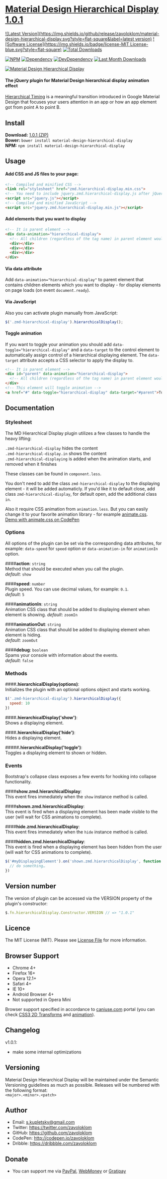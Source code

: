 # [Material Design Hierarchical Display 1.0.1](http://zavoloklom.github.io/material-design-hierarchical-display)

[![Latest Version](https://img.shields.io/github/release/zavoloklom/material-design-hierarchical-display.svg?style=flat-square&label=latest version)](https://github.com/zavoloklom/material-design-hierarchical-display/tags)
[![Software License](https://img.shields.io/badge/license-MIT License-blue.svg?style=flat-square)](LICENSE)
[![Total Downloads](https://img.shields.io/github/downloads/zavoloklom/material-design-hierarchical-display/latest/total.svg)](https://github.com/zavoloklom/material-design-hierarchical-display/tags)

[![NPM](https://img.shields.io/npm/v/material-design-hierarchical-display.svg?style=flat-square)](https://www.npmjs.com/package/material-design-hierarchical-display)
[![Dependency](https://img.shields.io/david/zavoloklom/material-design-hierarchical-display.svg?style=flat-square)](https://david-dm.org/zavoloklom/material-design-hierarchical-display)
[![DevDependency](https://img.shields.io/david/dev/zavoloklom/material-design-hierarchical-display.svg?style=flat-square)](https://david-dm.org/zavoloklom/material-design-hierarchical-display#info=devDependencies)
[![Last Month Downloads](https://img.shields.io/npm/dm/material-design-hierarchical-display.svg?style=flat-square)](https://www.npmjs.com/package/material-design-hierarchical-display)

[![Material Design Hierarchical Display](http://zavoloklom.github.io/material-design-hierarchical-display/img/Material-Design-Hierarchical-Display.png)](http://zavoloklom.github.io/material-design-hierarchical-display/)

#### The jQuery plugin for Material Design hierarchical display animation effect

[Hierarchical Timing](http://www.google.com/design/spec/animation/meaningful-transitions.html?safe=active#meaningful-transitions-hierarchical-timing) is a meaningful transition introduced in Google Material Design that focuses your users attention in an app or how an app element got from point A to point B.

## Install
**Download:**    [1.0.1 (ZIP)](https://github.com/zavoloklom/material-design-hierarchical-display/releases/download/1.0.1/material-design-hierarchical-display.zip)   
**Bower:**       `bower install material-design-hierarchical-display`   
**NPM:**         `npm install material-design-hierarchical-display`

## Usage

#### Add CSS and JS files to your page:
```html
<!-- Compiled and minified CSS -->
<link rel="stylesheet" href="zmd.hierarchical-display.min.css">
<!-- You need to include jquery.zmd.hierarchical-display.js after jQuery. Requires jQuery 1.7+. -->
<script src="jquery.js"></script>
<!-- Compiled and minified JavaScript -->
<script src="jquery.zmd.hierarchical-display.min.js"></script>
```

#### Add elements that you want to display
```html
<!-- It is parent element -->
<div data-animation="hierarchical-display">
  <!-- All children (regardless of the tag name) in parent element would be animated, after plugin starts -->
  <div></div>
  <div></div>
  <div></div>
</div>
```

#### Via data attribute

Add `data-animation="hierarchical-display"` to parent element that contains children elements which you want to display - for display elements on page loads (on event `document.ready`). 

#### Via JavaScript

Also you can activate plugin manually from JavaScript:
```JavaScript
$('.zmd-hierarchical-display').hierarchicalDisplay();
```

#### Toggle animation

If you want to toggle your animation you should add `data-toggle="hierarchical-display"` and a `data-target` to the control element to automatically assign control of a hierarchical displaying element. The `data-target` attribute accepts a CSS selector to apply the display to. 

```html
<!-- It is parent element -->
<div id="parent" data-animation="hierarchical-display">
  <!-- All children (regardless of the tag name) in parent element would be animated, after plugin starts -->
</div>
<!-- This element will toggle animation -->
<a href="#" data-toggle="hierarchical-display" data-target="#parent">Toggle animation</a>
```



## Documentation

### Stylesheet

The MD Hierarchical Display plugin utilizes a few classes to handle the heavy lifting:

`.zmd-hierarchical-display` hides the content   
`.zmd-hierarchical-display.in` shows the content   
`.zmd-hierarchical-displaying` is added when the animation starts, and removed when it finishes   

These classes can be found in `component.less`.  

You don't need to add the class `zmd-hierarchical-display` to the displaying element - it will be added automaticly. 
If you'd like it to default close, add class `zmd-hierarchical-display`, for default open, add the additional class `in`.

Also it require CSS animation from `animation.less`. But you can easily change it to your favorite animation library - for example [animate.css](https://github.com/daneden/animate.css).    
[Demo with animate.css on CodePen](http://codepen.io/zavoloklom/details/eNaEBM/)

### Options

All options of the plugin can be set via the corresponding data attributes, for example: `data-speed` for `speed` option or `data-animation-in` for `animationIn` option.

####**action**: `string`   
Method that should be executed when you call the plugin.  
_default_: `show`   

####**speed**: `number`   
Plugin speed. You can use decimal values, for example: `0.1`.  
_default_: `5`   

####**animationIn**: `string`   
Animation CSS class that should be added to displaying element when element is showing.
_default_: `zoomIn`   

####**animationOut**: `string`   
Animation CSS class that should be added to displaying element when element is hiding.  
_default_: `zoomOut`   

####**debug**: `boolean`   
Spams your console with information about the events.   
_default_: `false`   

### Methods

####**.hierarchicalDisplay(options)**:   
Initializes the plugin with an optional options object and starts working.   

```JavaScript
$('.zmd-hierarchical-display').hierarchicalDisplay({
  speed: 10
})
``` 

####**.hierarchicalDisplay('show')**:   
Shows a displaying element.

####**.hierarchicalDisplay('hide')**:   
Hides a displaying element.   

#####**.hierarchicalDisplay('toggle')**:   
Toggles a displaying element to shown or hidden.  

### Events

Bootstrap's collapse class exposes a few events for hooking into collapse functionality.   

####**show.zmd.hierarchicalDisplay**:   
This event fires immediately when the `show` instance method is called. 

####**shown.zmd.hierarchicalDisplay**:   
This event is fired when a displaying element has been made visible to the user (will wait for CSS animations to complete).

####**hide.zmd.hierarchicalDisplay**:   
This event fires immediately when the `hide` instance method is called. 

####**hidden.zmd.hierarchicalDisplay**:   
This event is fired when a displaying element has been hidden from the user (will wait for CSS animations to complete).

```JavaScript
$('#myDisplayingElement').on('shown.zmd.hierarchicalDisplay', function () {
  // do something…
})
``` 

## Version number

The version of plugin can be accessed via the VERSION property of the plugin's constructor:

```JavaScript
$.fn.hierarchicalDisplay.Constructor.VERSION // => "1.0.1"
``` 

## Licence
The MIT License (MIT). Please see [License File](LICENSE) for more information.

## Browser Support
- Chrome 4+   
- Firefox 16+   
- Opera 12.1+   
- Safari 4+   
- IE 10+   
- Android Browser 4+   
- Not supported in Opera Mini   

Browser support specified in accordance to [caniuse.com](http://caniuse.com/) portal (you can check [CSS3 2D Transforms](http://caniuse.com/#feat=transforms2d) and [animation](http://caniuse.com/#feat=css-animation)).

## Changelog
v1.0.1:   
- make some internal optimizations   

## Versioning
Material Design Hierarchical Display will be maintained under the Semantic Versioning guidelines as much as possible. Releases will be numbered with the following format:   
`<major>.<minor>.<patch>`

## Author
- Email: s.kupletsky@gmail.com
- Twitter: https://twitter.com/zavoloklom
- GitHub: https://github.com/zavoloklom
- CodePen: http://codepen.io/zavoloklom
- Dribble: https://dribbble.com/zavoloklom

## Donate
- You can support me via [PayPal](https://www.paypal.com/cgi-bin/webscr?cmd=_donations&business=s%2ekupletsky%40gmail%2ecom&lc=US&item_name=Material%20Design%20Hierarchical%20Display&currency_code=USD&bn=PP%2dDonationsBF%3abtn_donateCC_LG%2egif%3aNonHosted), [WebMoney](https://funding.webmoney.ru/material-design-hierarchical-display/donate) or [Gratipay](http://gratipay.com/zavoloklom/)
